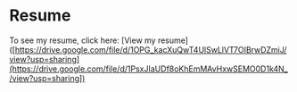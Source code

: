 # Resume
To see my resume, click here: [View my resume]([https://drive.google.com/file/d/1OPG_kacXuQwT4UlSwLlVT7OIBrwDZmiJ/view?usp=sharing](https://drive.google.com/file/d/1PsxJIaUDf8oKhEmMAvHxwSEMO0D1k4N_/view?usp=sharing])
